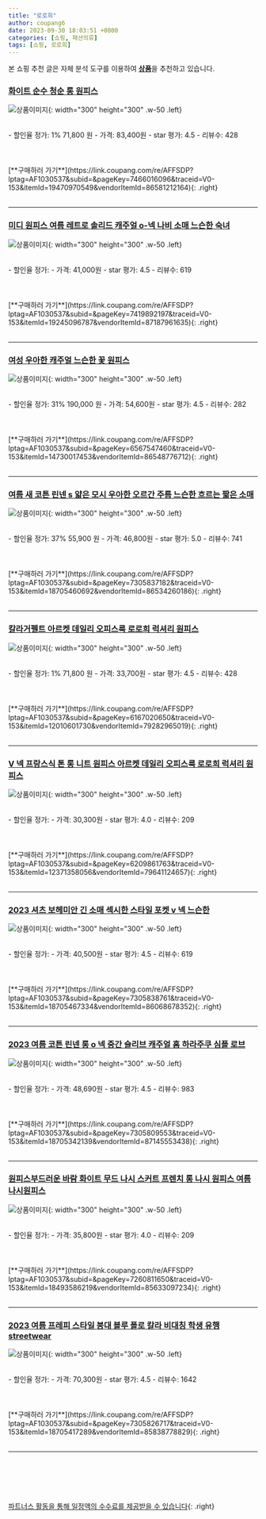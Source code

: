 ```yaml
---
title: "로로희"
author: coupang6
date: 2023-09-30 18:03:51 +0800
categories: [쇼핑, 패션의류]
tags: [쇼핑, 로로희]
---
```


본 쇼핑 추천 글은 자체 분석 도구를 이용하여 [**상품**](https://link.coupang.com/a/bao1ui)을 추천하고 있습니다.

### [화이트 순수 청순 롱 원피스](https://link.coupang.com/re/AFFSDP?lptag=AF1030537&subid=&pageKey=7466016096&traceid=V0-153&itemId=19470970549&vendorItemId=86581212164)

![상품이미지](https://thumbnail7.coupangcdn.com/thumbnails/remote/230x230ex/image/vendor_inventory/db01/e9979615b27b6e0c1d9e5f13cf5b50059a2a88557a536b2c6cf6f5cea146.jpg){: width="300" height="300" .w-50 .left}


<br>
- 할인율 정가: 1%  71,800   원
- 가격: 83,400원
- star 평가: 4.5
- 리뷰수: 428
<br>
<br>
<br>
<br>
[**구매하러 가기**](https://link.coupang.com/re/AFFSDP?lptag=AF1030537&subid=&pageKey=7466016096&traceid=V0-153&itemId=19470970549&vendorItemId=86581212164){: .right}
<br>
<br>

---

### [미디 원피스 여름 레트로 솔리드 캐주얼 o-넥 나비 소매 느슨한 숙녀](https://link.coupang.com/re/AFFSDP?lptag=AF1030537&subid=&pageKey=7419892197&traceid=V0-153&itemId=19245096787&vendorItemId=87187961635)

![상품이미지](https://thumbnail9.coupangcdn.com/thumbnails/remote/230x230ex/image/vendor_inventory/15cb/dbf70dd2ebbb63e06e65a9ad535ce724d83f5533a7901598003065cfeb1c.jpg){: width="300" height="300" .w-50 .left}


<br>
- 할인율 정가: 
- 가격: 41,000원
- star 평가: 4.5
- 리뷰수: 619
<br>
<br>
<br>
<br>
[**구매하러 가기**](https://link.coupang.com/re/AFFSDP?lptag=AF1030537&subid=&pageKey=7419892197&traceid=V0-153&itemId=19245096787&vendorItemId=87187961635){: .right}
<br>
<br>

---

### [여성 우아한 캐주얼 느슨한 꽃 원피스](https://link.coupang.com/re/AFFSDP?lptag=AF1030537&subid=&pageKey=6567547460&traceid=V0-153&itemId=14730017453&vendorItemId=86548776712)

![상품이미지](https://thumbnail8.coupangcdn.com/thumbnails/remote/230x230ex/image/vendor_inventory/6b01/6d7d59e38d418ad7b8c642e1b508e9e617995f3f8d629165ee14eac6527b.jpeg){: width="300" height="300" .w-50 .left}


<br>
- 할인율 정가: 31%  190,000   원
- 가격: 54,600원
- star 평가: 4.5
- 리뷰수: 282
<br>
<br>
<br>
<br>
[**구매하러 가기**](https://link.coupang.com/re/AFFSDP?lptag=AF1030537&subid=&pageKey=6567547460&traceid=V0-153&itemId=14730017453&vendorItemId=86548776712){: .right}
<br>
<br>

---

### [여름 새 코튼 린넨 s 얇은 모시 우아한 오르간 주름 느슨한 흐르는 짧은 소매](https://link.coupang.com/re/AFFSDP?lptag=AF1030537&subid=&pageKey=7305837182&traceid=V0-153&itemId=18705460692&vendorItemId=86534260186)

![상품이미지](https://thumbnail8.coupangcdn.com/thumbnails/remote/230x230ex/image/vendor_inventory/d766/86a192728975ce1dfe93e76fbfdccffad2de6c13ae7bfa2b1c86827ef443.jpg){: width="300" height="300" .w-50 .left}


<br>
- 할인율 정가: 37%  55,900   원
- 가격: 46,800원
- star 평가: 5.0
- 리뷰수: 741
<br>
<br>
<br>
<br>
[**구매하러 가기**](https://link.coupang.com/re/AFFSDP?lptag=AF1030537&subid=&pageKey=7305837182&traceid=V0-153&itemId=18705460692&vendorItemId=86534260186){: .right}
<br>
<br>

---

### [칼라거펠트 아르켓 데일리 오피스룩 로로희 럭셔리 원피스](https://link.coupang.com/re/AFFSDP?lptag=AF1030537&subid=&pageKey=6167020650&traceid=V0-153&itemId=12010601730&vendorItemId=79282965019)

![상품이미지](https://thumbnail9.coupangcdn.com/thumbnails/remote/230x230ex/image/vendor_inventory/f633/f5b22e0f4f6e6773cf80aeacef6449c29b27d68b59537df0fb504b683e4f.jpg){: width="300" height="300" .w-50 .left}


<br>
- 할인율 정가: 1%  71,800   원
- 가격: 33,700원
- star 평가: 4.5
- 리뷰수: 428
<br>
<br>
<br>
<br>
[**구매하러 가기**](https://link.coupang.com/re/AFFSDP?lptag=AF1030537&subid=&pageKey=6167020650&traceid=V0-153&itemId=12010601730&vendorItemId=79282965019){: .right}
<br>
<br>

---

### [V 넥 프랑스식 톤 롱 니트 원피스 아르켓 데일리 오피스룩 로로희 럭셔리 원피스](https://link.coupang.com/re/AFFSDP?lptag=AF1030537&subid=&pageKey=6209861763&traceid=V0-153&itemId=12371358056&vendorItemId=79641124657)

![상품이미지](https://thumbnail10.coupangcdn.com/thumbnails/remote/230x230ex/image/vendor_inventory/9825/3b2a7672aa1ad76300637234cfb37a7c906514ec91fba126a895a12000ec.jpg){: width="300" height="300" .w-50 .left}


<br>
- 할인율 정가: 
- 가격: 30,300원
- star 평가: 4.0
- 리뷰수: 209
<br>
<br>
<br>
<br>
[**구매하러 가기**](https://link.coupang.com/re/AFFSDP?lptag=AF1030537&subid=&pageKey=6209861763&traceid=V0-153&itemId=12371358056&vendorItemId=79641124657){: .right}
<br>
<br>

---

### [2023 셔츠 보헤미안 긴 소매 섹시한 스타일 포켓 v 넥 느슨한](https://link.coupang.com/re/AFFSDP?lptag=AF1030537&subid=&pageKey=7305838761&traceid=V0-153&itemId=18705467334&vendorItemId=86068678352)

![상품이미지](https://thumbnail10.coupangcdn.com/thumbnails/remote/230x230ex/image/vendor_inventory/d73a/155858a98b27c07321a7b5491a581f705322c04d74cdc29988ce7f733476.jpg){: width="300" height="300" .w-50 .left}


<br>
- 할인율 정가: 
- 가격: 40,500원
- star 평가: 4.5
- 리뷰수: 619
<br>
<br>
<br>
<br>
[**구매하러 가기**](https://link.coupang.com/re/AFFSDP?lptag=AF1030537&subid=&pageKey=7305838761&traceid=V0-153&itemId=18705467334&vendorItemId=86068678352){: .right}
<br>
<br>

---

### [2023 여름 코튼 린넨 롱 o 넥 중간 슬리브 캐주얼 홈 하라주쿠 심플 로브](https://link.coupang.com/re/AFFSDP?lptag=AF1030537&subid=&pageKey=7305809553&traceid=V0-153&itemId=18705342139&vendorItemId=87145553438)

![상품이미지](https://thumbnail10.coupangcdn.com/thumbnails/remote/230x230ex/image/vendor_inventory/21ce/b23dc1ad2393e9dc2f446850aaa49fb1b1495d36b037f8069d7732f9575d.png){: width="300" height="300" .w-50 .left}


<br>
- 할인율 정가: 
- 가격: 48,690원
- star 평가: 4.5
- 리뷰수: 983
<br>
<br>
<br>
<br>
[**구매하러 가기**](https://link.coupang.com/re/AFFSDP?lptag=AF1030537&subid=&pageKey=7305809553&traceid=V0-153&itemId=18705342139&vendorItemId=87145553438){: .right}
<br>
<br>

---

### [원피스부드러운 바람 화이트 무드 나시 스커트 프렌치 롱 나시 원피스 여름나시원피스](https://link.coupang.com/re/AFFSDP?lptag=AF1030537&subid=&pageKey=7260811650&traceid=V0-153&itemId=18493586219&vendorItemId=85633097234)

![상품이미지](https://thumbnail7.coupangcdn.com/thumbnails/remote/230x230ex/image/vendor_inventory/39b9/adffed06934c59b4d2c1ab9f9db1972841759dbf9e0b83c3bf203d3e4a13.jpg){: width="300" height="300" .w-50 .left}


<br>
- 할인율 정가: 
- 가격: 35,800원
- star 평가: 4.0
- 리뷰수: 209
<br>
<br>
<br>
<br>
[**구매하러 가기**](https://link.coupang.com/re/AFFSDP?lptag=AF1030537&subid=&pageKey=7260811650&traceid=V0-153&itemId=18493586219&vendorItemId=85633097234){: .right}
<br>
<br>

---

### [2023 여름 프레피 스타일 붕대 블루 폴로 칼라 비대칭 학생 유행 streetwear](https://link.coupang.com/re/AFFSDP?lptag=AF1030537&subid=&pageKey=7305826717&traceid=V0-153&itemId=18705417289&vendorItemId=85838778829)

![상품이미지](https://thumbnail9.coupangcdn.com/thumbnails/remote/230x230ex/image/vendor_inventory/8d26/a63526f5536696cb26a97aa5d0621201ae10a317d29f55ff40206cfb3e86.jpg){: width="300" height="300" .w-50 .left}


<br>
- 할인율 정가: 
- 가격: 70,300원
- star 평가: 4.5
- 리뷰수: 1642
<br>
<br>
<br>
<br>
[**구매하러 가기**](https://link.coupang.com/re/AFFSDP?lptag=AF1030537&subid=&pageKey=7305826717&traceid=V0-153&itemId=18705417289&vendorItemId=85838778829){: .right}
<br>
<br>

---
<br><br><br><br><br> [파트너스 활동을 통해 일정액의 수수료를 제공받을 수 있습니다](https://link.coupang.com/a/bao1ui){: .right}